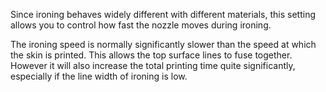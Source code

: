Since ironing behaves widely different with different materials, this setting allows you to control how fast the nozzle moves during ironing.

The ironing speed is normally significantly slower than the speed at which the skin is printed. This allows the top surface lines to fuse together. However it will also increase the total printing time quite significantly, especially if the line width of ironing is low.